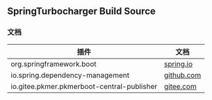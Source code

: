 ## SpringTurbocharger Build Source

### 文档

| 插件                                         | 文档                                                                                  |
|--------------------------------------------|-------------------------------------------------------------------------------------|
| org.springframework.boot                   | [spring.io](https://docs.spring.io/spring-boot/gradle-plugin/index.html)            |
| io.spring.dependency-management            | [github.com](https://github.com/spring-gradle-plugins/dependency-management-plugin) |
| io.gitee.pkmer.pkmerboot-central-publisher | [gitee.com](https://gitee.com/pkmer/pkmerboot-central-publisher)                    |
